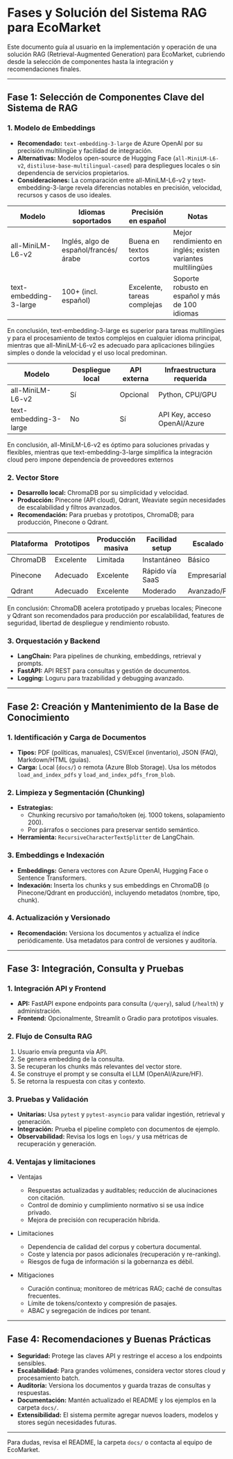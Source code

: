 
# Fases y Solución del Sistema RAG para EcoMarket

Este documento guía al usuario en la implementación y operación de una solución RAG (Retrieval-Augmented Generation) para EcoMarket, cubriendo desde la selección de componentes hasta la integración y recomendaciones finales.

---

## Fase 1: Selección de Componentes Clave del Sistema de RAG

### 1. Modelo de Embeddings
- **Recomendado:** `text-embedding-3-large` de Azure OpenAI por su precisión multilingüe y facilidad de integración.
- **Alternativas:** Modelos open-source de Hugging Face (`all-MiniLM-L6-v2`, `distiluse-base-multilingual-cased`) para despliegues locales o sin dependencia de servicios propietarios.
- **Consideraciones:** 
La comparación entre all-MiniLM-L6-v2 y text-embedding-3-large revela diferencias notables en precisión, velocidad, recursos y casos de uso ideales.

| Modelo                  | Idiomas soportados                              | Precisión en español       | Notas                                                     |
|--------------------------|------------------------------------------------|----------------------------|-----------------------------------------------------------|
| all-MiniLM-L6-v2         | Inglés, algo de español/francés/árabe           | Buena en textos cortos     | Mejor rendimiento en inglés; existen variantes multilingües |
| text-embedding-3-large   | 100+ (incl. español)                            | Excelente, tareas complejas| Soporte robusto en español y más de 100 idiomas           |

En conclusión, text-embedding-3-large es superior para tareas multilingües y para el procesamiento de textos complejos en cualquier idioma principal, mientras que all-MiniLM-L6-v2 es adecuado para aplicaciones bilingües simples o donde la velocidad y el uso local predominan.

| Modelo                  | Despliegue local | API externa | Infraestructura requerida        |
|--------------------------|------------------|--------------|----------------------------------|
| all-MiniLM-L6-v2         | Sí               | Opcional     | Python, CPU/GPU                  |
| text-embedding-3-large   | No               | Sí           | API Key, acceso OpenAI/Azure     |

En conclusión, all-MiniLM-L6-v2 es óptimo para soluciones privadas y flexibles, mientras que text-embedding-3-large simplifica la integración cloud pero impone dependencia de proveedores externos

### 2. Vector Store
- **Desarrollo local:** ChromaDB por su simplicidad y velocidad.
- **Producción:** Pinecone (API cloud), Qdrant, Weaviate según necesidades de escalabilidad y filtros avanzados.
- **Recomendación:** Para pruebas y prototipos, ChromaDB; para producción, Pinecone o Qdrant.

| Plataforma | Prototipos  | Producción masiva | Facilidad setup   | Escalado y seguridad       |
|------------|-------------|-------------------|-------------------|----------------------------|
| ChromaDB   | Excelente   | Limitada          | Instantáneo       | Básico                     |
| Pinecone   | Adecuado    | Excelente         | Rápido vía SaaS   | Empresarial/SaaS           |
| Qdrant     | Adecuado    | Excelente         | Moderado          | Avanzado/Personalizable    |

En conclusión: ChromaDB acelera prototipado y pruebas locales; Pinecone y Qdrant son recomendados para producción por escalabilidad, features de seguridad, libertad de despliegue y rendimiento robusto.

### 3. Orquestación y Backend
- **LangChain:** Para pipelines de chunking, embeddings, retrieval y prompts.
- **FastAPI:** API REST para consultas y gestión de documentos.
- **Logging:** Loguru para trazabilidad y debugging avanzado.

---

## Fase 2: Creación y Mantenimiento de la Base de Conocimiento

### 1. Identificación y Carga de Documentos
- **Tipos:** PDF (políticas, manuales), CSV/Excel (inventario), JSON (FAQ), Markdown/HTML (guías).
- **Carga:** Local (`docs/`) o remota (Azure Blob Storage). Usa los métodos `load_and_index_pdfs` y `load_and_index_pdfs_from_blob`.

### 2. Limpieza y Segmentación (Chunking)
- **Estrategias:**
    - Chunking recursivo por tamaño/token (ej. 1000 tokens, solapamiento 200).
    - Por párrafos o secciones para preservar sentido semántico.
- **Herramienta:** `RecursiveCharacterTextSplitter` de LangChain.

### 3. Embeddings e Indexación
- **Embeddings:** Genera vectores con Azure OpenAI, Hugging Face o Sentence Transformers.
- **Indexación:** Inserta los chunks y sus embeddings en ChromaDB (o Pinecone/Qdrant en producción), incluyendo metadatos (nombre, tipo, chunk).

### 4. Actualización y Versionado
- **Recomendación:** Versiona los documentos y actualiza el índice periódicamente. Usa metadatos para control de versiones y auditoría.

---

## Fase 3: Integración, Consulta y Pruebas

### 1. Integración API y Frontend
- **API:** FastAPI expone endpoints para consulta (`/query`), salud (`/health`) y administración.
- **Frontend:** Opcionalmente, Streamlit o Gradio para prototipos visuales.

### 2. Flujo de Consulta RAG
1. Usuario envía pregunta vía API.
2. Se genera embedding de la consulta.
3. Se recuperan los chunks más relevantes del vector store.
4. Se construye el prompt y se consulta el LLM (OpenAI/Azure/HF).
5. Se retorna la respuesta con citas y contexto.

### 3. Pruebas y Validación
- **Unitarias:** Usa `pytest` y `pytest-asyncio` para validar ingestión, retrieval y generación.
- **Integración:** Prueba el pipeline completo con documentos de ejemplo.
- **Observabilidad:** Revisa los logs en `logs/` y usa métricas de recuperación y generación.

### 4. Ventajas y limitaciones

- Ventajas
  - Respuestas actualizadas y auditables; reducción de alucinaciones con citación.
  - Control de dominio y cumplimiento normativo si se usa índice privado.
  - Mejora de precisión con recuperación híbrida.

- Limitaciones
  - Dependencia de calidad del corpus y cobertura documental.
  - Coste y latencia por pasos adicionales (recuperación y re-ranking).
  - Riesgos de fuga de información si la gobernanza es débil.

- Mitigaciones
  - Curación continua; monitoreo de métricas RAG; caché de consultas frecuentes.
  - Límite de tokens/contexto y compresión de pasajes.
  - ABAC y segregación de índices por tenant.
---

## Fase 4: Recomendaciones y Buenas Prácticas

- **Seguridad:** Protege las claves API y restringe el acceso a los endpoints sensibles.
- **Escalabilidad:** Para grandes volúmenes, considera vector stores cloud y procesamiento batch.
- **Auditoría:** Versiona los documentos y guarda trazas de consultas y respuestas.
- **Documentación:** Mantén actualizado el README y los ejemplos en la carpeta `docs/`.
- **Extensibilidad:** El sistema permite agregar nuevos loaders, modelos y stores según necesidades futuras.

---

Para dudas, revisa el README, la carpeta `docs/` o contacta al equipo de EcoMarket.

